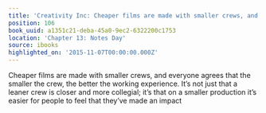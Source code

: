 ```yaml
---
title: 'Creativity Inc: Cheaper films are made with smaller crews, and everyone agre…'
position: 106
book_uuid: a1351c21-deba-45a0-9ec2-6322200c1753
location: 'Chapter 13: Notes Day'
source: ibooks
highlighted_on: '2015-11-07T00:00:00.000Z'
---
```


Cheaper films are made with smaller crews, and everyone agrees that the smaller the crew, the better the working experience. It’s not just that a leaner crew is closer and more collegial; it’s that on a smaller production it’s easier for people to feel that they’ve made an impact